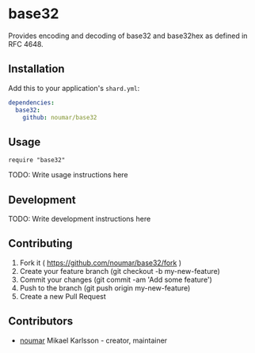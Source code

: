 # base32

Provides encoding and decoding of base32 and base32hex as defined in RFC 4648.

## Installation

Add this to your application's `shard.yml`:

```yaml
dependencies:
  base32:
    github: noumar/base32
```

## Usage

```crystal
require "base32"
```

TODO: Write usage instructions here

## Development

TODO: Write development instructions here

## Contributing

1. Fork it ( https://github.com/noumar/base32/fork )
2. Create your feature branch (git checkout -b my-new-feature)
3. Commit your changes (git commit -am 'Add some feature')
4. Push to the branch (git push origin my-new-feature)
5. Create a new Pull Request

## Contributors

- [noumar](https://github.com/noumar) Mikael Karlsson - creator, maintainer
